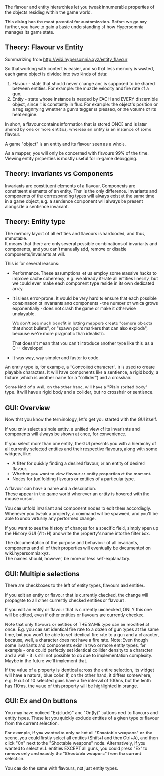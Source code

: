 The flavour and entity hierarchies let you tweak innumerable properties 
of the objects residing within the game world.

This dialog has the most potential for customization.
Before we go any further, you have to gain a basic understanding 
of how Hypersomnia manages its game state.

## Theory: Flavour vs Entity

Summarizing from http://wiki.hypersomnia.xyz/entity_flavour

So that working with content is easier, and so that less memory is wasted,  
each game object is divided into two kinds of data:

1. Flavour - state that should never change and is supposed to be shared between entities.
   For example: the muzzle velocity and fire rate of a gun.
2. Entity - state whose instance is needed by EACH and EVERY discernible object, since it is constantly in flux.
   For example: the object's position or a flag signifying whether a gun's trigger is pressed, or the volume of its heat engine.

In short, a flavour contains information that is stored ONCE and is later shared by one or more entities,
whereas an entity is an instance of some flavour.

A game "object" is an entity and its flavour seen as a whole.

As a mapper, you will only be concerned with flavours 99% of the time.
Viewing entity properties is mostly useful for in-game debugging.

## Theory: Invariants vs Components

Invariants are constituent elements of a flavour.
Components are constituent elements of an entity.
That is the only difference.
Invariants and components of the corresponding types will always exist at the same time in a game object,
e.g. a sentience component will always be present alongside a sentience invariant.

## Theory: Entity type

The memory layout of all entities and flavours is hardcoded, and thus, immutable.  
It means that there are only several possible combinations of invariants and components,
and you can't manually add, remove or disable components/invariants at will.  

This is for several reasons:
- Performance. These assumptions let us employ some massive hacks to improve cache coherency,
  e.g. we already iterate all entities linearly, 
  but we could even make each component type reside in its own dedicated array.
- It is less error-prone. It would be very hard to ensure that each possible combination
  of invariants and components - the number of which grows exponentially - does not crash the game 
  or make it otherwise unplayable.
  
  We don't see much benefit in letting mappers create "camera objects that shoot bullets",
  or "spawn point markers that can also explode", because we're more pragmatic than idealistic.

  That doesn't mean that you can't introduce another type like this, as a C++ developer!
- It was way, way simpler and faster to code.

An entity type is, for example, a "Controlled character".
It is used to create playable characters. 
It will have components like a sentience, a rigid body, a fixture (which is another name for a "collider") 
and a crosshair.

Some kind of a wall, on the other hand, will have a "Plain sprited body" type.
It will have a rigid body and a collider, but no crosshair or sentience.

## GUI: Overview

Now that you know the terminology, let's get you started with the GUI itself.

If you only select a single entity, 
a unified view of its invariants and components will always be shown at once, for convenience.

If you select more than one entity, the GUI presents you with a hierarchy 
of all currently selected entities and their respective flavours, along with some widgets, like:

- A filter for quickly finding a desired flavour, or an entity of desired flavour.
- Whether you want to view flavour or entity properties at the moment.
- Nodes for (un)folding flavours or entities of a particular type.

A flavour can have a name and a description.  
These appear in the game world whenever an entity is hovered with the mouse cursor.  

You can unfold invariant and component nodes to edit them accordingly.
Whenever you tweak a property, a command will be spawned, 
and you'll be able to undo virtually any performed change.

If you want to see the history of changes for a specific field,
simply open up the History GUI (Alt+H) and write the property's name into the filter box.

The documentation of the purpose and behaviour of all invariants, components 
and all of their properties will eventually be documented on wiki.hypersomnia.xyz.  
The names should, however, be more or less self-explanatory.

## GUI: Multiple selections

There are checkboxes to the left of entity types, flavours and entities.

If you edit an entity or flavour that is currently checked, 
the change will propagate to all other currently checked entities or flavours.

If you edit an entity or flavour that is currently unchecked,
ONLY this one will be edited, even if other entities or flavours are currently checked.

Note that only flavours or entities of THE SAME type can be modified at once.
E.g. you can set identical fire rate to a dozen of gun types at the same time,
but you won't be able to set identical fire rate to a gun and a character, because, well,
a character does not have a fire rate.
	Note: Even though some invariants and components exist in two or more entity types,
	      for example - one could perfectly set identical collider density to a character and a wall -
	      it is still not possible to do due to implementation complexity. 
	      Maybe in the future we'll implement that.

If the value of a property is identical across the entire selection, 
its widget will have a natural, blue color.
If, on the other hand, it differs somewhere, e.g. 9 out of 10 selected guns have a fire interval of 100ms,
but the tenth has 110ms, the value of this property will be highlighted in orange.

## GUI: Ex and On buttons

You may have noticed "Ex(clude)" and "On(ly)" buttons next to flavours and entity types.
These let you quickly exclude entities of a given type or flavour from the current selection.

For example, if you wanted to only select all "Shootable weapons" on the scene,
you could firstly select all entities (Shift+1 and then Ctrl+A),
and then click "On" next to the "Shootable weapons" node.
Alternatively, if you wanted to select ALL entities EXCEPT all guns, you could press "Ex"
to remove only and exactly the "Shootable weapons" from the current selection.

You can do the same with flavours, not just entity types.
